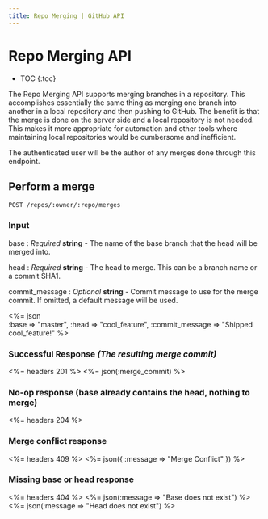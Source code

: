 ```yaml
---
title: Repo Merging | GitHub API
---
```


# Repo Merging API

* TOC
{:toc}

The Repo Merging API supports merging branches in a repository. This accomplishes
essentially the same thing as merging one branch into another in a local repository
and then pushing to GitHub. The benefit is that the merge is done on the server side
and a local repository is not needed. This makes it more appropriate for automation
and other tools where maintaining local repositories would be cumbersome and inefficient.

The authenticated user will be the author of any merges done through this endpoint.

## Perform a merge

    POST /repos/:owner/:repo/merges

### Input

base
: _Required_ **string** - The name of the base branch that the head will be merged into.

head
: _Required_ **string** - The head to merge. This can be a branch name or a commit SHA1.

commit_message
: _Optional_ **string** - Commit message to use for the merge commit.
If omitted, a default message will be used.

<%= json \
  :base           => "master",
  :head           => "cool_feature",
  :commit_message => "Shipped cool_feature!"
%>

### Successful Response *(The resulting merge commit)*

<%= headers 201 %>
<%= json(:merge_commit) %>

### No-op response (base already contains the head, nothing to merge)

<%= headers 204 %>

### Merge conflict response

<%= headers 409 %>
<%= json({ :message => "Merge Conflict" }) %>

### Missing base or head response

<%= headers 404 %>
<%= json(:message => "Base does not exist") %>
<%= json(:message => "Head does not exist") %>
